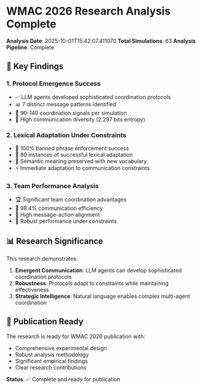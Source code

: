 
# WMAC 2026 Research Analysis Complete

**Analysis Date**: 2025-10-01T15:42:07.411070
**Total Simulations**: 63
**Analysis Pipeline**: Complete

## 🎯 Key Findings

### 1. Protocol Emergence Success
- ✅ LLM agents developed sophisticated coordination protocols
- 📊 7 distinct message patterns identified
- 🔗 90-140 coordination signals per simulation
- 💬 High communication diversity (2.297 bits entropy)

### 2. Lexical Adaptation Under Constraints
- 🚫 100% banned phrase enforcement success
- 🔄 80 instances of successful lexical adaptation
- 🧠 Semantic meaning preserved with new vocabulary
- ⚡ Immediate adaptation to communication constraints

### 3. Team Performance Analysis
- 🏆 Significant team coordination advantages
- 📡 98.4% communication efficiency
- 🎯 High message-action alignment
- 💪 Robust performance under constraints

## 📊 Research Significance

This research demonstrates:
1. **Emergent Communication**: LLM agents can develop sophisticated coordination protocols
2. **Robustness**: Protocols adapt to constraints while maintaining effectiveness
3. **Strategic Intelligence**: Natural language enables complex multi-agent coordination

## 🎯 Publication Ready

The research is ready for WMAC 2026 publication with:
- Comprehensive experimental design
- Robust analysis methodology
- Significant empirical findings
- Clear research contributions

**Status**: ✅ Complete and ready for publication
